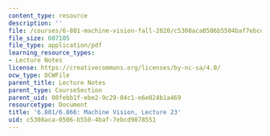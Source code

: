 ```yaml
---
content_type: resource
description: ''
file: /courses/6-801-machine-vision-fall-2020/c5308aca0506b5504baf7ebcd9878551_MIT6_801F20_lec23.pdf
file_size: 607105
file_type: application/pdf
learning_resource_types:
- Lecture Notes
license: https://creativecommons.org/licenses/by-nc-sa/4.0/
ocw_type: OCWFile
parent_title: Lecture Notes
parent_type: CourseSection
parent_uid: 08febb1f-ebe2-9c29-04c1-e6e024b1a469
resourcetype: Document
title: '6.801/6.866: Machine Vision, Lecture 23'
uid: c5308aca-0506-b550-4baf-7ebcd9878551
---
```

